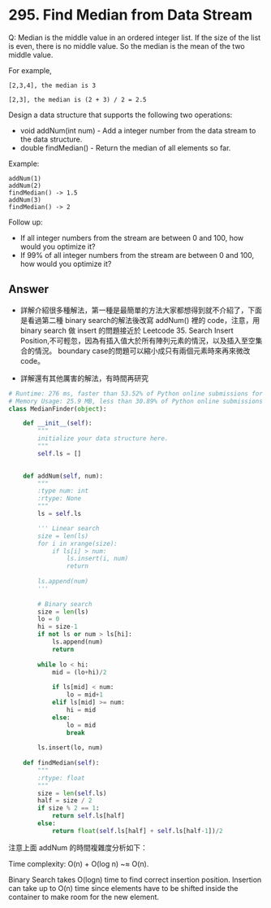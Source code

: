 # 295. Find Median from Data Stream
Q: Median is the middle value in an ordered integer list. If the size of the list is even, there is no middle value. So the median is the mean of the two middle value.

For example,
```
[2,3,4], the median is 3

[2,3], the median is (2 + 3) / 2 = 2.5
```
Design a data structure that supports the following two operations:
* void addNum(int num) - Add a integer number from the data stream to the data structure.
* double findMedian() - Return the median of all elements so far.
 

Example:
```
addNum(1)
addNum(2)
findMedian() -> 1.5
addNum(3) 
findMedian() -> 2
```
Follow up:
* If all integer numbers from the stream are between 0 and 100, how would you optimize it?
* If 99% of all integer numbers from the stream are between 0 and 100, how would you optimize it?

## Answer

* 詳解介紹很多種解法，第一種是最簡單的方法大家都想得到就不介紹了，下面是看過第二種 binary search的解法後改寫 addNum() 裡的 code，注意，用 binary search 做 insert 的問題接近於 Leetcode 35. Search Insert Position,不可輕忽，因為有插入值大於所有陣列元素的情況，以及插入至空集合的情況。 boundary case的問題可以縮小成只有兩個元素時來再來微改code。

* 詳解還有其他厲害的解法，有時間再研究
```python
# Runtime: 276 ms, faster than 53.52% of Python online submissions for Find Median from Data Stream.
# Memory Usage: 25.9 MB, less than 30.89% of Python online submissions for Find Median from Data Stream.
class MedianFinder(object):

    def __init__(self):
        """
        initialize your data structure here.
        """
        self.ls = []
        

    def addNum(self, num):
        """
        :type num: int
        :rtype: None
        """
        ls = self.ls

        ''' Linear search
        size = len(ls)
        for i in xrange(size):
            if ls[i] > num:
                ls.insert(i, num)
                return
        
        ls.append(num)
        '''
             
        # Binary search
        size = len(ls)
        lo = 0
        hi = size-1
        if not ls or num > ls[hi]:
            ls.append(num)
            return
        
        while lo < hi:
            mid = (lo+hi)/2
            
            if ls[mid] < num:
                lo = mid+1
            elif ls[mid] >= num:
                hi = mid
            else:
                lo = mid
                break
                
        ls.insert(lo, num)
        
    def findMedian(self):
        """
        :rtype: float
        """
        size = len(self.ls)
        half = size / 2
        if size % 2 == 1:
            return self.ls[half]
        else:
            return float(self.ls[half] + self.ls[half-1])/2
```
注意上面 addNum 的時間複雜度分析如下：

Time complexity: O(n) + O(log n) ~≈ O(n).

Binary Search takes O(logn) time to find correct insertion position.
Insertion can take up to O(n) time since elements have to be shifted inside the container to make room for the new element.